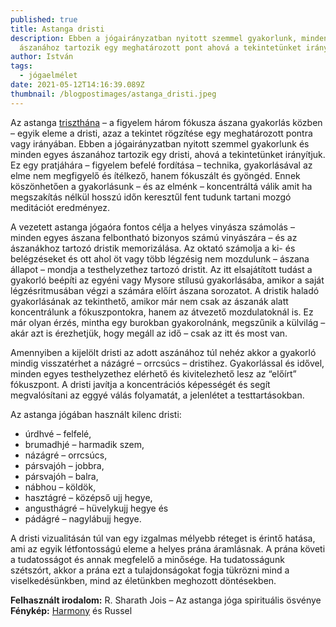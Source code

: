 ```yaml
---
published: true
title: Astanga dristi
description: Ebben a jógairányzatban nyitott szemmel gyakorlunk, minden egyes
  ászanához tartozik egy meghatározott pont ahová a tekintetünket irányítjuk
author: István
tags:
  - jógaelmélet
date: 2021-05-12T14:16:39.089Z
thumbnail: /blogpostimages/astanga_dristi.jpeg
---
```

Az astanga [triszthána](/blog/astanga-triszthana/) – a figyelem három fókusza ászana gyakorlás közben – egyik eleme a dristi, azaz a tekintet rögzítése egy meghatározott pontra vagy irányában. Ebben a jógairányzatban nyitott szemmel gyakorlunk és minden egyes ászanához tartozik egy dristi, ahová a tekintetünket irányítjuk. Ez egy pratjáhára – figyelem befelé fordítása – technika, gyakorlásával az elme nem megfigyelő és ítélkező, hanem fókuszált és gyöngéd. Ennek köszönhetően a gyakorlásunk – és az elménk – koncentráltá válik amit ha megszakítás nélkül hosszú időn keresztűl fent tudunk tartani mozgó meditációt eredményez.

A vezetett astanga jógaóra fontos célja a helyes vinyásza számolás – minden egyes ászana felbontható bizonyos számú vinyászára – és az ászanákhoz tartozó dristik memorizálása. Az oktató számolja a ki- és belégzéseket és ott ahol öt vagy több légzésig nem mozdulunk – ászana állapot – mondja a testhelyzethez tartozó dristit. Az itt elsajátított tudást a gyakorló beépíti az egyéni vagy Mysore stílusú gyakorlásába, amikor a saját légzésritmusában végzi a számára előírt ászana sorozatot. A dristik haladó gyakorlásának az tekinthető, amikor már nem csak az ászanák alatt koncentrálunk a fókuszpontokra, hanem az átvezető mozdulatoknál is. Ez már olyan érzés, mintha egy burokban gyakorolnánk, megszűnik a külvilág – akár azt is érezhetjük, hogy megáll az idő – csak az itt és most van.

Amennyiben a kijelölt dristi az adott aszánához túl nehéz akkor a gyakorló mindig visszatérhet a názágré – orrcsúcs – dristihez. Gyakorlással és idővel, minden egyes testhelyzethez elérhető és kivitelezhető lesz az “előírt” fókuszpont. A dristi javítja a koncentrációs képességét és segít megvalósítani az eggyé válás folyamatát, a jelenlétet a testtartásokban.

Az astanga jógában használt kilenc dristi:

* úrdhvé – felfelé,
* brumadhjé – harmadik szem,
* názágré – orrcsúcs,
* pársvajóh – jobbra,
* pársvajóh – balra,
* nábhou – köldök,
* hasztágré – középső ujj hegye,
* angusthágré – hüvelykujj hegye és
* pádágré – nagylábujj hegye.

A dristi vizualitásán túl van egy izgalmas mélyebb réteget is érintő hatása, ami az egyik létfontosságú eleme a helyes prána áramlásnak. A prána követi a tudatosságot és annak megfelelő a minősége. Ha tudatosságunk szétszórt, akkor a prána ezt a tulajdonságokat fogja tükrözni mind a viselkedésünkben, mind az életünkben meghozott döntésekben.

**Felhasznált irodalom:** R. Sharath Jois – Az astanga jóga spirituális ösvénye
**Fénykép:** [Harmony](https://harmonyslater.com) és Russel